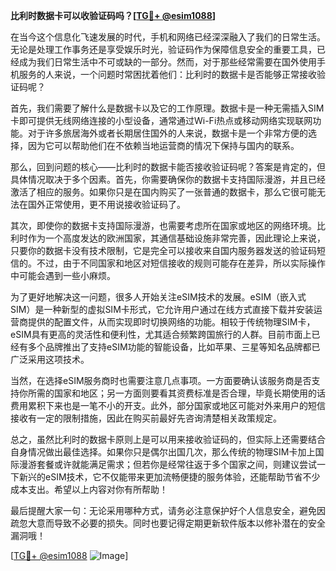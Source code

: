 **比利时数据卡可以收验证码吗？[[TG💪+ @esim1088](https://t.me/s/esim1088)]**

在当今这个信息化飞速发展的时代，手机和网络已经深深融入了我们的日常生活。无论是处理工作事务还是享受娱乐时光，验证码作为保障信息安全的重要工具，已经成为我们日常生活中不可或缺的一部分。然而，对于那些经常需要在国外使用手机服务的人来说，一个问题时常困扰着他们：比利时的数据卡是否能够正常接收验证码呢？

首先，我们需要了解什么是数据卡以及它的工作原理。数据卡是一种无需插入SIM卡即可提供无线网络连接的小型设备，通常通过Wi-Fi热点或移动网络实现联网功能。对于许多旅居海外或者长期居住国外的人来说，数据卡是一个非常方便的选择，因为它可以帮助他们在不依赖当地运营商的情况下保持与国内的联系。

那么，回到问题的核心——比利时的数据卡能否接收验证码呢？答案是肯定的，但具体情况取决于多个因素。首先，你需要确保你的数据卡支持国际漫游，并且已经激活了相应的服务。如果你只是在国内购买了一张普通的数据卡，那么它很可能无法在国外正常使用，更不用说接收验证码了。

其次，即使你的数据卡支持国际漫游，也需要考虑所在国家或地区的网络环境。比利时作为一个高度发达的欧洲国家，其通信基础设施非常完善，因此理论上来说，只要你的数据卡没有技术限制，它是完全可以接收来自国内服务器发送的验证码短信的。不过，由于不同国家和地区对短信接收的规则可能存在差异，所以实际操作中可能会遇到一些小麻烦。

为了更好地解决这一问题，很多人开始关注eSIM技术的发展。eSIM（嵌入式SIM）是一种新型的虚拟SIM卡形式，它允许用户通过在线方式直接下载并安装运营商提供的配置文件，从而实现即时切换网络的功能。相较于传统物理SIM卡，eSIM具有更高的灵活性和便利性，尤其适合频繁跨国旅行的人群。目前市面上已经有多个品牌推出了支持eSIM功能的智能设备，比如苹果、三星等知名品牌都已广泛采用这项技术。

当然，在选择eSIM服务商时也需要注意几点事项。一方面要确认该服务商是否支持你所需的国家和地区；另一方面则要看其资费标准是否合理，毕竟长期使用的话费用累积下来也是一笔不小的开支。此外，部分国家或地区可能对外来用户的短信接收有一定的限制措施，因此在购买前最好先咨询清楚相关政策规定。

总之，虽然比利时的数据卡原则上是可以用来接收验证码的，但实际上还需要结合自身情况做出最佳选择。如果你只是偶尔出国几次，那么传统的物理SIM卡加上国际漫游套餐或许就能满足需求；但若你是经常往返于多个国家之间，则建议尝试一下新兴的eSIM技术，它不仅能带来更加流畅便捷的服务体验，还能帮助节省不少成本支出。希望以上内容对你有所帮助！

最后提醒大家一句：无论采用哪种方式，请务必注意保护好个人信息安全，避免因疏忽大意而导致不必要的损失。同时也要记得定期更新软件版本以修补潜在的安全漏洞哦！

[[TG💪+ @esim1088](https://t.me/s/esim1088) ![Image](https://i.postimg.cc/4NQfJmqS/Snipaste-2025-05-13-00-14-12.png)]